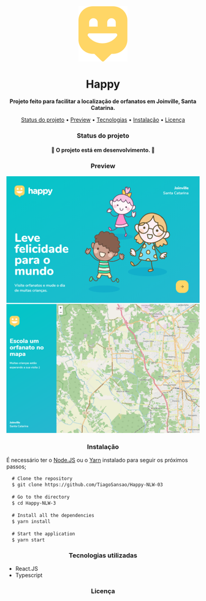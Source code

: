 </header>
  <div align="center" ><img src="./src/images/map-marker.svg" alt="logo" /></div>
  <h1 align="center"> Happy </h1>
  <p align="center"> 
    <strong>Projeto feito para facilitar a localização de orfanatos em Joinville, Santa Catarina.</strong> 
  </p>
  <p align="center"> 
  <a href="status">Status do projeto</a> •
    <a href="preview">Preview</a> •
    <a href="tecnologias">Tecnologias</a> •
    <a href="instalacao">Instalação</a> •
    <a href="licenc-a">Licença</a>
  </p>
</header>
<main>
  <div>
    <h3 align="center">Status do projeto</h3>
    <h4 align="center">
      🚧 O projeto está em desenvolvimento. 🚧
    </h4>
  </div>
  <div>
    <h3 align="center">Preview</h3>
    <img src="./src/images/git-preview-1.png">
    <img src="./src/images/git-preview-2.png">
  </div>
  <div>
    <h3 align="center">Instalação</h3>
    <p> É necessário ter o <a href="https://nodejs.org/en/" target="_blank">Node.JS</a> ou o <a href="https://classic.yarnpkg.com/en/" target="_blank">Yarn</a> instalado para seguir os próximos passos; </p>

      # Clone the repository
      $ git clone https://github.com/TiagoSansao/Happy-NLW-03

      # Go to the directory
      $ cd Happy-NLW-3

      # Install all the dependencies
      $ yarn install

      # Start the application
      $ yarn start

  </div>
  <div>
    <h3 align="center"> Tecnologias utilizadas </h3>
    <ul>
      <li>React.JS</li>
      <li>Typescript</li>
    </ul>
  </div>
  <div>
    <h3 align="center">Licença</h3>
  </div>

</main>
